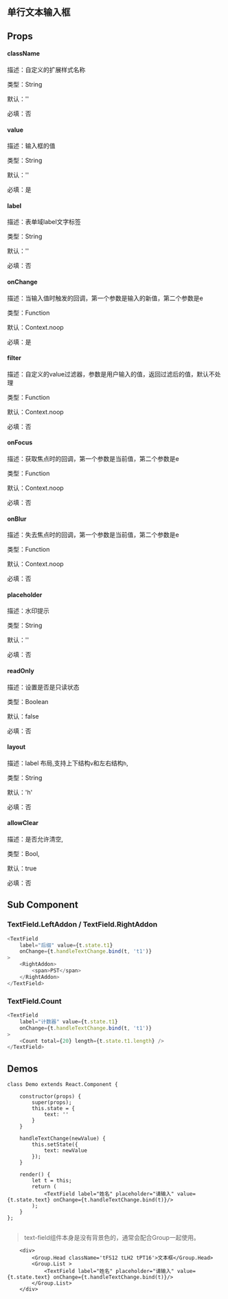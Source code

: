

## 单行文本输入框

## Props

#### className

描述：自定义的扩展样式名称

类型：String

默认：''

必填：否

#### value

描述：输入框的值

类型：String

默认：''

必填：是

#### label

描述：表单域label文字标签

类型：String

默认：''

必填：否

#### onChange

描述：当输入值时触发的回调，第一个参数是输入的新值，第二个参数是e

类型：Function

默认：Context.noop

必填：是

#### filter

描述：自定义的value过滤器，参数是用户输入的值，返回过滤后的值，默认不处理

类型：Function

默认：Context.noop

必填：否

#### onFocus

描述：获取焦点时的回调，第一个参数是当前值，第二个参数是e

类型：Function

默认：Context.noop

必填：否

#### onBlur

描述：失去焦点时的回调，第一个参数是当前值，第二个参数是e

类型：Function

默认：Context.noop

必填：否

#### placeholder

描述：水印提示

类型：String

默认：''

必填：否

#### readOnly

描述：设置是否是只读状态

类型：Boolean

默认：false

必填：否

#### layout

描述：label 布局,支持上下结构`v`和左右结构`h`,

类型：String

默认：'h'

必填：否

#### allowClear

描述：是否允许清空,

类型：Bool,

默认：true

必填：否


## Sub Component

### TextField.LeftAddon / TextField.RightAddon

```javascript
<TextField
    label="后缀" value={t.state.t1}
    onChange={t.handleTextChange.bind(t, 't1')}
>
    <RightAddon>
        <span>PST</span>
    </RightAddon>
</TextField>
```

### TextField.Count

```javascript
<TextField
    label="计数器" value={t.state.t1}
    onChange={t.handleTextChange.bind(t, 't1')}
>
    <Count total={20} length={t.state.t1.length} />
</TextField>
```

## Demos

```
class Demo extends React.Component {

    constructor(props) {
        super(props);
        this.state = {
            text: ''
        }
    }

    handleTextChange(newValue) {
        this.setState({
            text: newValue
        });
    }

    render() {
        let t = this;
        return (
            <TextField label="姓名" placeholder="请输入" value={t.state.text} onChange={t.handleTextChange.bind(t)}/>
        );
    }
};


```

> text-field组件本身是没有背景色的，通常会配合Group一起使用。


```
    <div>
        <Group.Head className='tFS12 tLH2 tPT16'>文本框</Group.Head>
        <Group.List >
            <TextField label="姓名" placeholder="请输入" value={t.state.text} onChange={t.handleTextChange.bind(t)}/>
        </Group.List>
    </div>
```


